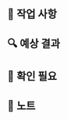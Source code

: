 ## 🧰 작업 사항

<!-- 어떤 작업을 했는지 내용을 작성합니다.  -->

## 🔍 예상 결과

<!-- 변경 후, 어떤 예상되는 결과가 있는지 작성합니다. -->
<!-- 변경 전후를 이미지나 영상으로 보여줄 수 있다면 적극적으로 활용합니다. -->

## 🤔 확인 필요

<!-- 개발하면서 걱정되는 점이 있거나 진행하지 못 한 사항이 있다면 작성합니다. -->

## 🔖 노트

<!-- 개발 중 참고한 내용이나, 문서로 정리한 내용이 있으면 링크화하여 작성합니다. -->
